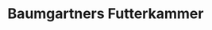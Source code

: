 ---
title: "Baumgartners Futterkammer"
url: /krenglbach/baumgartners-futterkammer/
shop: Hofladen
---
